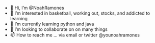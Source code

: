 - 👋 Hi, I’m @NoahRamones
- 👀 I’m interested in basketball, working out, stocks, and addicted to learning
- 🌱 I’m currently learning python and java
- 💞️ I’m looking to collaborate on on many things
- 📫 How to reach me ... via email or twitter @younoahramones

<!---
NoahRamones/NoahRamones is a ✨ special ✨ repository because its `README.md` (this file) appears on your GitHub profile.
You can click the Preview link to take a look at your changes.
--->
